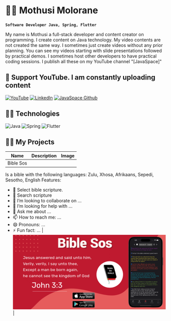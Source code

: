 
# 👨‍💻 Mothusi Molorane

**`Software Developer Java, Spring, Flutter`**

My name is Mothusi a full-stack developer and content creator on programming. I create content on Java technology. My video contents are not created the same way. I sometimes just create videos without any prior planning. You can see my videos starting with slide presentations followed by practical demos. I sometimes host other developers to have practical coding sessions. I publish all these on my YouTube channel "[JavaSpace]" 

## 🤩 Support YouTube. I am constantly uploading content

[![YouTube](https://custom-icon-badges.demolab.com/badge/-Subscribe-red?style=for-the-badge&logo=video&logoColor=white)](https://www.youtube.com/channel/UC5BkBVEep9_jc54l9W_SW0g?sub_confirmation=1 "Subscribe to my YouTube channel")
[![LinkedIn](https://custom-icon-badges.demolab.com/badge/LinkedIn-red.svg?logo=LinkedIn&logoColor=fff)](https://www.linkedin.com/in/mothusi-molorane-88998130/ "LinkedIn profile")
[![JavaSpace Github](https://custom-icon-badges.demolab.com/badge/GitHub-red.svg?logo=Git&logoColor=fff)](https://github.com/java-space "JavaSpace GitHub")

## 👨‍💻 Technologies

![Java](https://custom-icon-badges.demolab.com/badge/-Java-47A248?style=for-the-badge&logo=java&logoColor=white)
![Spring](https://custom-icon-badges.demolab.com/badge/-Spring-000000?style=for-the-badge&logo=spring&logoColor=white)
![Flutter](https://custom-icon-badges.demolab.com/badge/-Flutter-218AAB?style=for-the-badge&logo=flutter&logoColor=white)


## 👨‍💻 My Projects

| Name | Description | Image |
| --- | --- | --- |
| Bible Sos | 
Is a bible with the following languages: Zulu, Xhosa, Afrikaans, Sepedi, Sesotho, English
Features:

- 🔭 Select bible scripture.
- 🌱 Search scripture 
- 👯 I’m looking to collaborate on ...
- 🤔 I’m looking for help with ...
- 💬 Ask me about ...
- 📫 How to reach me: ...
- 😄 Pronouns: ...
- ⚡ Fun fact: ... | ![Bible Sos](sos.png) |

<!--
**molorane/molorane** is a ✨ _special_ ✨ repository because its `README.md` (this file) appears on your GitHub profile.

Here are some ideas to get you started:

- 🔭 I’m currently working on ...
- 🌱 I’m currently learning ...
- 👯 I’m looking to collaborate on ...
- 🤔 I’m looking for help with ...
- 💬 Ask me about ...
- 📫 How to reach me: ...
- 😄 Pronouns: ...
- ⚡ Fun fact: ...
-->
